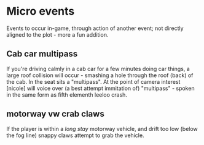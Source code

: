 # Micro events

Events to occur in-game, through action of another event; not directly aligned to the plot - more a fun addition.


## Cab car multipass

If you're driving calmly in a cab car for a few minutes doing car things, a large roof collision will occur - smashing a hole through the roof (back) of the cab. In the seat sits a "multipass". At the point of camera interest [nicole] will voice over (a best attempt immitation of) "multipass" - spoken in the same form as fifth elementh leeloo crash.


## motorway vw crab claws

If the player is within a _long stay_ motorway vehicle, and drift too low (below the fog line) snappy claws attempt to grab the vehicle.


